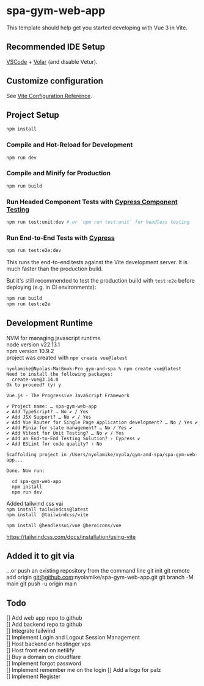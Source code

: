 # spa-gym-web-app

This template should help get you started developing with Vue 3 in Vite.

## Recommended IDE Setup

[VSCode](https://code.visualstudio.com/) + [Volar](https://marketplace.visualstudio.com/items?itemName=Vue.volar) (and disable Vetur).

## Customize configuration

See [Vite Configuration Reference](https://vite.dev/config/).

## Project Setup

```sh
npm install
```

### Compile and Hot-Reload for Development

```sh
npm run dev
```

### Compile and Minify for Production

```sh
npm run build
```

### Run Headed Component Tests with [Cypress Component Testing](https://on.cypress.io/component)

```sh
npm run test:unit:dev # or `npm run test:unit` for headless testing
```

### Run End-to-End Tests with [Cypress](https://www.cypress.io/)

```sh
npm run test:e2e:dev
```

This runs the end-to-end tests against the Vite development server.
It is much faster than the production build.

But it's still recommended to test the production build with `test:e2e` before deploying (e.g. in CI environments):

```sh
npm run build
npm run test:e2e
```
## Development Runtime

NVM for managing javascript runtime  
node version v22.13.1  
npm version 10.9.2  
project was created with `npm create vue@latest`  

```
nyolamike@Nyolas-MacBook-Pro gym-and-spa % npm create vue@latest
Need to install the following packages:
  create-vue@3.14.0
Ok to proceed? (y) y

Vue.js - The Progressive JavaScript Framework

✔ Project name: … spa-gym-web-app
✔ Add TypeScript? … No ✔ / Yes
✔ Add JSX Support? … No ✔ / Yes
✔ Add Vue Router for Single Page Application development? … No / Yes ✔
✔ Add Pinia for state management? … No / Yes ✔
✔ Add Vitest for Unit Testing? … No ✔ / Yes
✔ Add an End-to-End Testing Solution? › Cypress ✔
✔ Add ESLint for code quality? › No 

Scaffolding project in /Users/nyolamike/xyola/gym-and-spa/spa-gym-web-app...

Done. Now run:

  cd spa-gym-web-app
  npm install
  npm run dev
```

Added tailwind css vai  
`npm install tailwindcss@latest`   
`npm install  @tailwindcss/vite`  
<link rel="stylesheet" href="https://rsms.me/inter/inter.css"> 

`npm install @headlessui/vue @heroicons/vue`  

https://tailwindcss.com/docs/installation/using-vite


## Added it to git via

…or push an existing repository from the command line
git init
git remote add origin git@github.com:nyolamike/spa-gym-web-app.git
git branch -M main
git push -u origin main

## Todo

[] Add web app repo to github  
[] Add backend repo to github  
[] Integrate tailwind  
[] Implement Login and Logout Session Management  
[] Host backend on hostinger vps  
[] Host front end on netilify  
[] Buy a domain on cloudflare  
[] Implement forgot password  
[] Implement remember me on the login
[] Add a logo for palz  
[] Implement Register
